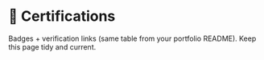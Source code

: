 # 📜 Certifications

Badges + verification links (same table from your portfolio README). Keep this page tidy and current.
